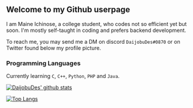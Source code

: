 ## Welcome to my Github userpage

I am Maine Ichinose, a college student, who codes not so efficient yet but soon. I'm mostly self-taught in coding and prefers backend development. 

To reach me, you may send me a DM on discord `DaijobuDes#0870` or on Twitter found below my profile picture.


### Programming Languages

Currently learning `C`, `C++`, `Python`, `PHP` and `Java`.



[![DaijobuDes' github stats](https://github-readme-stats.vercel.app/api?username=DaijobuDes)](https://github.com/anuraghazra/github-readme-stats)

[![Top Langs](https://github-readme-stats.vercel.app/api/top-langs/?username=DaijobuDes&layout=compact&hide=html)](https://github.com/anuraghazra/github-readme-stats)
